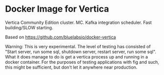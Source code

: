 # Docker Image for Vertica

Vertica Community Edition cluster. MC. Kafka integration scheduler. Fast building/SLOW starting.

Based on https://github.com/bluelabsio/docker-vertica

Warning: This is very experimental. The level of testing has consisted of "Start server, run some sql, shutdown server, restart server, run some sql". What it does manage to do is get a vertica process up and running in a docker container. For the purposes of testing applications with fig and such, this might be sufficient, but don't let it anywhere near production.
